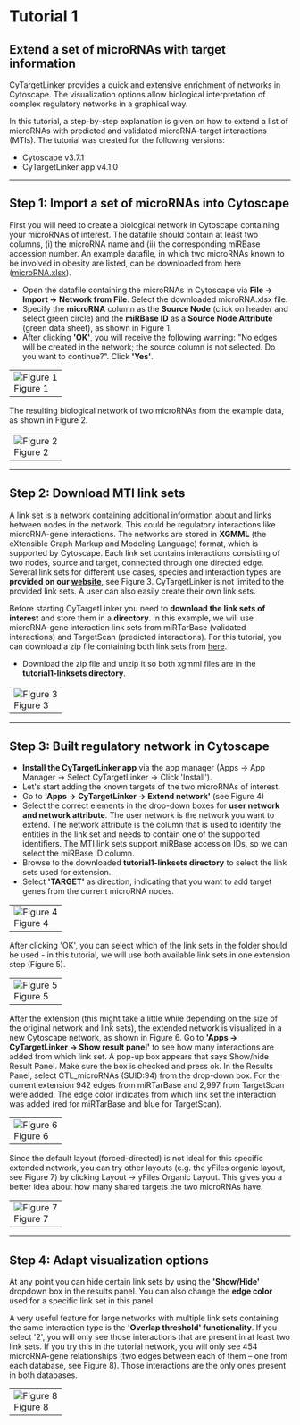 # Tutorial 1
## Extend a set of microRNAs with target information

CyTargetLinker provides a quick and extensive enrichment of networks in Cytoscape. The visualization options allow biological interpretation of complex regulatory networks in a graphical way.

In this tutorial, a step-by-step explanation is given on how to extend a list of microRNAs with predicted and validated microRNA-target interactions (MTIs).
The tutorial was created for the following versions:
* Cytoscape v3.7.1 
* CyTargetLinker app v4.1.0

-----

## Step 1: Import a set of microRNAs into Cytoscape

First you will need to create a biological network in Cytoscape containing your microRNAs of interest. The datafile should contain at least two columns, (i) the microRNA name and (ii) the corresponding miRBase accession number. 
An example datafile, in which two microRNAs known to be involved in obesity are listed, can be downloaded from here ([microRNA.xlsx](../../data/tutorial1/microRNAs.xlsx)). 

* Open the datafile containing the microRNAs in Cytoscape via **File -> Import -> Network from File**. Select the downloaded microRNA.xlsx file.
* Specify the **microRNA** column as the **Source Node** (click on header and select green circle) and the **miRBase ID** as a **Source Node Attribute** (green data sheet), as shown in Figure 1. 
* After clicking **'OK'**, you will receive the following warning: "No edges will be created in the network; the source column is not selected. Do you want to continue?". Click **'Yes'**.

<table>
  <tr>
    <td><img src="https://cytargetlinker.github.io/images/tutorial1/figure1.png" alt="Figure 1"/><br/>Figure 1</td>
  </tr>
</table>

The resulting biological network of two microRNAs from the example data, as shown in Figure 2.

<table>
  <tr>
    <td><img src="https://cytargetlinker.github.io/images/tutorial1/figure2.png" alt="Figure 2"/><br/>Figure 2</td>
  </tr>
</table>

-----

## Step 2: Download MTI link sets
A link set is a network containing additional information about and links between nodes in the network. This could be regulatory interactions like microRNA-gene interactions. The networks are stored in **XGMML** (the eXtensible Graph Markup and Modeling Language) format, which is supported by Cytoscape. Each link set contains interactions consisting of two nodes, source and target, connected through one directed edge. Several link sets for different use cases, species and interaction types are **provided on our [website](https://cytargetlinker.github.io/pages/linksets)**, see Figure 3. CyTargetLinker is not limited to the provided link sets. A user can also easily create their own link sets.

Before starting CyTargetLinker you need to **download the link sets of interest** and store them in a **directory**. In this example, we will use microRNA-gene interaction link sets from miRTarBase (validated interactions) and TargetScan (predicted interactions). For this tutorial, you can download a zip file containing both link sets from [here](../../data/tutorial1/tutorial1-linksets.zip). 
* Download the zip file and unzip it so both xgmml files are in the **tutorial1-linksets directory**. 

<table>
  <tr>
    <td><img src="https://cytargetlinker.github.io/images/tutorial1/figure3.png" alt="Figure 3"/><br/>Figure 3</td>
  </tr>
</table>

-----

## Step 3: Built regulatory network in Cytoscape

* **Install the CyTargetLinker app** via the app manager (Apps -> App Manager -> Select CyTargetLinker -> Click 'Install').
* Let's start adding the known targets of the two microRNAs of interest.
* Go to **'Apps -> CyTargetLinker -> Extend network'** (see Figure 4)
* Select the correct elements in the drop-down boxes for **user network and network attribute**. The user network is the network you want to extend. The network attribute is the column that is used to identify the entities in the link set and needs to contain one of the supported identifiers. The MTI link sets support miRBase accession IDs, so we can select the miRBase ID column. 
* Browse to the downloaded **tutorial1-linksets directory** to select the link sets used for extension. 
* Select **'TARGET'** as direction, indicating that you want to add target genes from the current microRNA nodes.

<table>
  <tr>
    <td><img src="https://cytargetlinker.github.io/images/tutorial1/figure4.png" alt="Figure 4"/><br/>Figure 4</td>
  </tr>
</table>

After clicking 'OK', you can select which of the link sets in the folder should be used - in this tutorial, we will use both available link sets in one extension step (Figure 5).

<table>
  <tr>
    <td><img src="https://cytargetlinker.github.io/images/tutorial1/figure5.png" alt="Figure 5"/><br/>Figure 5</td>
  </tr>
</table>

After the extension (this might take a little while depending on the size of the original network and link sets), the extended network is visualized in a new Cytoscape network, as shown in Figure 6. Go to **'Apps -> CyTargetLinker -> Show result panel'** to see how many interactions are added from which link set. A pop-up box appears that says Show/hide Result Panel. Make sure the box is checked and press ok. In the Results Panel, select CTL_microRNAs (SUID:94) from the drop-down box. For the current extension 942 edges from miRTarBase and 2,997 from TargetScan were added. The edge color indicates from which link set the interaction was added (red for miRTarBase and blue for TargetScan).

<table>
  <tr>
    <td><img src="https://cytargetlinker.github.io/images/tutorial1/figure6.png" alt="Figure 6"/><br/>Figure 6</td>
  </tr>
</table>

Since the default layout (forced-directed) is not ideal for this specific extended network, you can try other layouts (e.g. the yFiles organic layout, see Figure 7) by clicking Layout -> yFiles Organic Layout. This gives you a better idea about how many shared targets the two microRNAs have.

<table>
  <tr>
    <td><img src="https://cytargetlinker.github.io/images/tutorial1/figure7.png" alt="Figure 7"/><br/>Figure 7</td>
  </tr>
</table>

-----

## Step 4: Adapt visualization options

At any point you can hide certain link sets by using the **'Show/Hide'** dropdown box in the results panel. You can also change the **edge color** used for a specific link set in this panel.

A very useful feature for large networks with multiple link sets containing the same interaction type is the **'Overlap threshold' functionality**. If you select '2', you will only see those interactions that are present in at least two link sets.
If you try this in the tutorial network, you will only see 454 microRNA-gene relationships (two edges between each of them – one from each database, see Figure 8). Those interactions are the only ones present in both databases.

<table>
  <tr>
    <td><img src="https://cytargetlinker.github.io/images/tutorial1/figure8.png" alt="Figure 8"/><br/>Figure 8</td>
  </tr>
</table>
